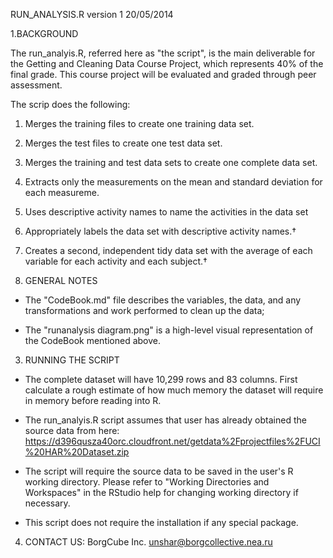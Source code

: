 RUN_ANALYSIS.R 
version 1 20/05/2014

1.BACKGROUND

The run_analyis.R, referred here as "the script", is the main deliverable for the Getting and Cleaning Data Course Project, which represents 40% of the final grade. This course project will be evaluated and graded through peer assessment.

The scrip does the following:

1. Merges the training files to create one training data set.
2. Merges the test files to create one test data set.
3. Merges the training and test data sets to create one complete data set.
4. Extracts only the measurements on the mean and standard deviation for each measureme.
5. Uses descriptive activity names to name the activities in the data set
6. Appropriately labels the data set with descriptive activity names.†
7. Creates a second, independent tidy data set with the average of each variable for each activity and each subject.†


2. GENERAL NOTES

- The "CodeBook.md" file describes the variables, the data, and any transformations and work performed to clean up the data;

- The "runanalysis diagram.png" is a high-level visual representation of the CodeBook mentioned above. 


3. RUNNING THE SCRIPT

- The complete dataset will have  10,299 rows and 83 columns. First calculate a rough estimate of how much memory the dataset will require in memory before reading into R.

- The run_analyis.R script assumes that user has already obtained the source data from here:
https://d396qusza40orc.cloudfront.net/getdata%2Fprojectfiles%2FUCI%20HAR%20Dataset.zip

- The script will require the source data to be saved in the user's R working directory. Please refer to "Working Directories and Workspaces" in the RStudio help for changing working directory if necessary.

- This script does not require the installation if any special package.

4. CONTACT US:
BorgCube Inc.
unshar@borgcollective.nea.ru



